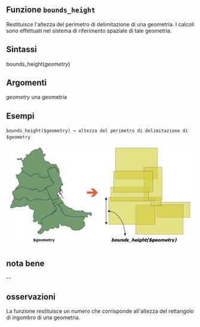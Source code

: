 ## Funzione `bounds_height`

Restituisce l'altezza del perimetro di delimitazione di una geometria. I calcoli sono effettuati nel sistema di riferimento spaziale di tale geometria.

## Sintassi

bounds_height(*geometry*)

## Argomenti

*geometry* una geometria

## Esempi

`bounds_height($geometry) → altezza del perimetro di delimitazione di $geometry`

<img src="/img/geometria/bounds/bounds_height1.png">

## nota bene

--

## osservazioni

La funzione restituisce un numero che corrisponde all'altezza del rettangolo di ingombro di una geometria.
